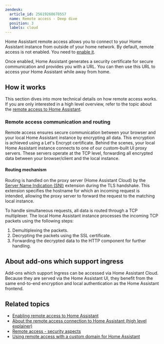 ```yaml
---
zendesk:
  article_id: 25619268678557
  name: Remote access - Deep dive
  position: 3
  labels: cloud
---
```


Home Assistant remote access allows you to connect to your Home Assistant instance from outside of your home network. By default, remote access is not enabled. You need to [enable it](/hc/en-us/articles/26474279202973/).

Once enabled, Home Assistant generates a security certificate for secure communication and provides you with a URL. You can then use this URL to access your Home Assistant while away from home.

## How it works

This section dives into more technical details on how remote access works. If you are only interested in a high level overview, refer to the topic about the [remote access to Home Assistant](/hc/en-us/articles/26469707849629/).

### Remote access communication and routing

Remote access ensures secure communication between your browser and your local Home Assistant instance by encrypting all data. This encryption is achieved using a Let's Encrypt certificate. Behind the scenes, your local Home Assistant instance connects to one of our custom-built UI proxy servers. These servers operate at the TCP level, forwarding all encrypted data between your browser/client and the local instance.

#### Routing mechanism

Routing is handled on the proxy server (Home Assistant Cloud) by the [Server Name Indication (SNI)](https://en.wikipedia.org/wiki/Server_Name_Indication) extension during the TLS handshake. This extension specifies the hostname for which an incoming request is intended, allowing the proxy server to forward the request to the matching local instance.

To handle simultaneous requests, all data is routed through a TCP multiplexer. The local Home Assistant instance processes the incoming TCP packets using the following steps:

1. Demultiplexing the packets.
2. Decrypting the packets using the SSL certificate.
3. Forwarding the decrypted data to the HTTP component for further handling.

## About add-ons which support ingress

Add-ons which support Ingress can be accessed via Home Assistant Cloud. Because they are served via the Home Assistant UI, they benefit from the same end-to-end encryption and local authentication as the Home Assistant frontend.

## Related topics

- [Enabling remote access to Home Assistant](/hc/en-us/articles/26474279202973/)
- [About the remote access connection to Home Assistant (high level explainer)](/hc/en-us/articles/26469707849629/)
- [Remote access - security aspects](/hc/en-us/articles/26508882007581/)
- [Using remote access with a custom domain for Home Assistant](/hc/en-us/articles/26497540527517/)
